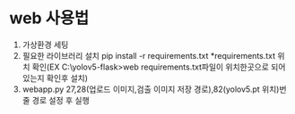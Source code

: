 # web 사용법
1. 가상환경 세팅 
2. 필요한 라이브러리 설치  pip install -r requirements.txt 
*requirements.txt 위치 확인(EX   C:\yolov5-flask>web requirements.txt파일이 위치한곳으로 되어있는지 확인후 설치)
3. webapp.py 27,28(업로드 이미지,검출 이미지 저장 경로),82(yolov5.pt 위치)번줄 경로 설정 후 실행

